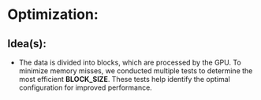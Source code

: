 # Optimization:

## Idea(s):
- The data is divided into blocks, which are processed by the GPU. To minimize memory misses, we conducted multiple tests to determine the most efficient **BLOCK_SIZE**. These tests help identify the optimal configuration for improved performance.

